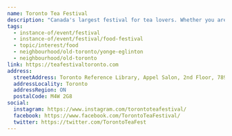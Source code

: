 ```yaml
---
name: Toronto Tea Festival
description: "Canada's largest festival for tea lovers. Whether you are new to the world of tea or a long-time aficionado, the Toronto Tea Festival offers an opportunity to discover the world of tea from the traditional to the most current developments. Sample a wide variety of teas, learn from experts in the industry at complimentary presentations, and shop for teawares, teas, and related products from 50+ vendors."
tags:
  - instance-of/event/festival
  - instance-of/event/festival/food-festival
  - topic/interest/food
  - neighbourhood/old-toronto/yonge-eglinton
  - neighbourhood/old-toronto
link: https://teafestivaltoronto.com
address:
  streetAddress: Toronto Reference Library, Appel Salon, 2nd Floor, 789 Yonge Street
  addressLocality: Toronto
  addressRegion: ON
  postalCode: M4W 2G8
social:
  instagram: https://www.instagram.com/torontoteafestival/
  facebook: https://www.facebook.com/TorontoTeaFestival/
  twitter: https://twitter.com/TorontoTeaFest
---
```

